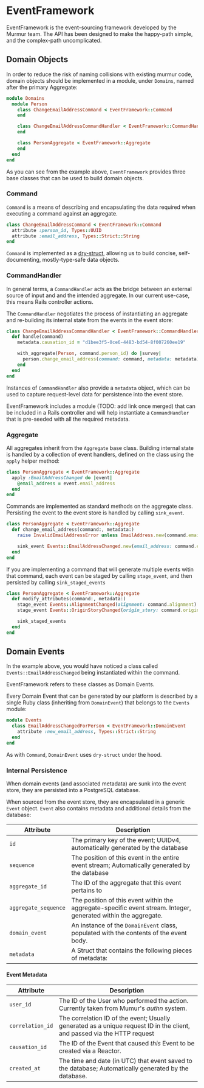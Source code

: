 # EventFramework

EventFramework is the event-sourcing framework developed by the Murmur team. The
API has been designed to make the happy-path simple, and the complex-path
uncomplicated.

## Domain Objects

In order to reduce the risk of naming collisions with existing murmur code, domain
objects should be implemented in a module, under `Domains`, named after the
primary Aggregate:

```ruby
module Domains
  module Person
    class ChangeEmailAddressCommand < EventFramework::Command
    end

    class ChangeEmailAddressCommandHandler < EventFramework::CommandHandler
    end

    class PersonAggregate < EventFramework::Aggregate
    end
  end
end
```

As you can see from the example above, `EventFramework` provides three base
classes that can be used to build domain objects.

### Command

`Command` is a means of describing and encapsulating the data required when
executing a command against an aggregate.

```ruby
class ChangeEmailAddressCommand < EventFramework::Command
  attribute :person_id, Types::UUID
  attribute :email_address, Types::Strict::String
end
```

`Command` is implemented as a [dry-struct](http://dry-rb.org/gems/dry-struct/),
allowing us to build concise, self-documenting, mostly-type-safe data objects.

### CommandHandler

In general terms, a `CommandHandler` acts as the bridge between an external source
of input and  and the intended aggregate. In our current use-case, this means
Rails controller actions.

The `CommandHandler` negotiates the process of instantiating an aggregate and
re-building its internal state from the events in the event store:

```ruby
class ChangeEmailAddressCommandHandler < EventFramework::CommandHandler
  def handle(command)
    metadata.causation_id = "d1bee3f5-0ce6-4483-bd54-8f007260ee19"

    with_aggregate(Person, command.person_id) do |survey|
      person.change_email_address(command: command, metadata: metadata)
    end
  end
end
```

Instances of `CommandHandler` also provide a `metadata` object, which can be
used to capture request-level data for persistence into the event store.

EventFramework includes a module (TODO: add link once merged) that can be
included in a Rails controller and will help instantiate a `CommandHandler` that
is pre-seeded with all the required metadata.

### Aggregate

All aggregates inherit from the `Aggregate` base class. Building internal state
is handled by a collection of event handlers, defined on the class using the
`apply` helper method:

```ruby
class PersonAggregate < EventFramework::Aggregate
  apply :EmailAddressChanged do |event|
    @email_address = event.email_address
  end
end
```

Commands are implemented as standard methods on the aggregate class. Persisting
the event to the event store is handled by calling `sink_event`.

```ruby
class PersonAggregate < EventFramework::Aggregate
  def change_email_address(command:, metadata:)
    raise InvalidEmailAddressError unless EmailAddress.new(command.email_address).valid?

    sink_event Events::EmailAddressChanged.new(email_address: command.email_address), metadata
  end
end
```

If you are implementing a command that will generate multiple events witin that
command, each event can be staged by calling `stage_event`, and then persisted
by calling `sink_staged_events`

```ruby
class PersonAggregate < EventFramework::Aggregate
  def modify_attributes(command:, metadata:)
    stage_event Events::AlignmentChanged(alignment: command.alignment) if @alignment != command.alignment
    stage_event Events::OriginStoryChanged(origin_story: command.origin_story) if @origin_story != command.origin_story

    sink_staged_events
  end
end
```

## Domain Events

In the example above, you would have noticed a class called
`Events::EmailAddressChanged` being instantiated within the command.

EventFramework refers to these classes as Domain Events.

Every Domain Event that can be generated by our platform is described by a single
Ruby class (inheriting from `DomainEvent`) that belongs to the `Events` module:

```ruby
module Events
  class EmailAddressChangedForPerson < EventFramework::DomainEvent
    attribute :new_email_address, Types::Strict::String
  end
end
```

As with `Command`, `DomainEvent` uses `dry-struct` under the hood.

### Internal Persistence

When domain events (and associated metadata) are sunk into the event store, they
are persisted into a PostgreSQL database.

When sourced from the event store, they are encapsulated in a generic `Event`
object. `Event` also contains metadata and additional details from the database:

Attribute            | Description
---------------------|----------------------------------------------------------
`id`                 | The primary key of the event; UUIDv4, automatically generated by the database
`sequence`           | The position of this event in the entire event stream; Automatically generated by the database
`aggregate_id`       | The ID of the aggregate that this event pertains to
`aggregate_sequence` | The position of this event within the aggregate-specific event stream. Integer, generated within the aggregate.
`domain_event`       | An instance of the `DomainEvent` class, populated with the contents of the event body.
`metadata`           | A Struct that contains the following pieces of metadata:

#### Event Metadata

Attribute            | Description
---------------------|----------------------------------------------------------
`user_id`            | The ID of the User who performed the action. Currently taken from Mumur's _authn_ system.
`correlation_id`     | The correlation ID of the event; Usually generated as a unique request ID in the client, and passed via the HTTP request
`causation_id`       | The ID of the Event that caused _this_ Event to be created via a Reactor.
`created_at`         | The time and date (in UTC) that event saved to the database; Automatically generated by the database.



